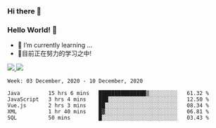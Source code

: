 ### Hi there 👋
### Hello World! 🙌

- 🌱 I’m currently learning ...
- 📖目前正在努力的学习之中!

<a href="https://github.com/anuraghazra/github-readme-stats">
  <img src="https://github-readme-stats.vercel.app/api?username=keyboardWithDream&show_icons=true&repo=github-readme-stats" />
</a>
<a href="https://github.com/anuraghazra/convoychat">
  <img src="https://github-readme-stats.vercel.app/api/top-langs/?username=keyboardWithDream&layout=compact&repo=convoychat" />
</a>



<!--START_SECTION:waka-->
```text
Week: 03 December, 2020 - 10 December, 2020

Java         15 hrs 6 mins   ███████████████▒░░░░░░░░░   61.32 % 
JavaScript   3 hrs 4 mins    ███░░░░░░░░░░░░░░░░░░░░░░   12.50 % 
Vue.js       2 hrs 3 mins    ██░░░░░░░░░░░░░░░░░░░░░░░   08.34 % 
XML          1 hr 40 mins    █▓░░░░░░░░░░░░░░░░░░░░░░░   06.81 % 
SQL          50 mins         █░░░░░░░░░░░░░░░░░░░░░░░░   03.43 % 
```
<!--END_SECTION:waka-->
